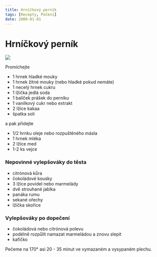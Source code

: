 ```yaml
---
title: Hrníčkový perník
tags: [Recepty, Pečení]
date: 2000-01-01
---
```


# Hrníčkový perník

![](/buchty/hrnickovy-pernik.jpg#float-right_w-50_pl-3)

Promíchejte

* 1 hrnek hladké mouky
* 1 hrnek žitné mouky (nebo hladké pokud nemáte)
* 1 necelý hrnek cukru
* 1 lžička jedlá soda
* 1 balíček prášek do perníku
* 1 vanilkový cukr nebo extrakt
* 2 lžíce kakaa
* špatka soli

a pak přidejte 

* 1/2 hrnku oleje nebo rozpuštěného másla
* 1 hrnek mléka
* 2 lžíce med
* 1-2 ks vejce

### Nepovinné vylepšováky do těsta

* citrónová kůra
* čokoládové kousky
* 3 lžíce povidel nebo marmelády
* dvě strouhané jablka
* panáka rumu
* sekané ořechy
* lžička skořice

### Vylepšováky po dopečení

* čokoládová nebo citrónová polevu
* podélně rozpůlit namazat marmeládou a znovu slepit
* kafíčko

Pečeme na 170° asi 20 - 35 minut ve vymazaném a vysypaném plechu.